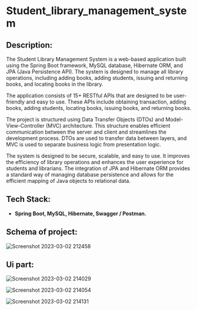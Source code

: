# Student_library_management_system

## Description:

The Student Library Management System is a web-based application built using the Spring Boot framework, MySQL database, 
Hibernate ORM, and JPA (Java Persistence API). The system is designed to manage all library operations, including adding books, 
adding students, issuing and returning books, and locating books in the library.

The application consists of 15+ RESTful APIs that are designed to be user-friendly and easy to use. These APIs include obtaining transaction, 
adding books, adding students, locating books, issuing books, and returning books.

The project is structured using Data Transfer Objects (DTOs) and Model-View-Controller (MVC) architecture. This structure enables
efficient communication between the server and client and streamlines the development process. DTOs are used to transfer data between 
layers, and MVC is used to separate business logic from presentation logic.

The system is designed to be secure, scalable, and easy to use. It improves the efficiency of library operations and enhances the 
user experience for students and librarians. 
The integration of JPA and Hibernate ORM provides a standard way of managing database persistence and allows for the efficient mapping of 
Java objects to relational data.


## Tech Stack:
* **Spring Boot, MySQL, Hibernate, Swagger / Postman.** 


## Schema of project:
![Screenshot 2023-03-02 212458](https://user-images.githubusercontent.com/117558233/222484535-a459c141-3e98-4610-92d9-ea59214a7f4d.png)

## Ui part:
![Screenshot 2023-03-02 214029](https://user-images.githubusercontent.com/117558233/222485473-b5484d8d-6929-4623-a84f-5f52e817fa39.png)

![Screenshot 2023-03-02 214054](https://user-images.githubusercontent.com/117558233/222485769-20211b09-cb62-4779-8dbe-2d06811f9171.png)

![Screenshot 2023-03-02 214131](https://user-images.githubusercontent.com/117558233/222486071-ca12073f-78a6-4c3e-8ab3-63e2596df6d0.png)

